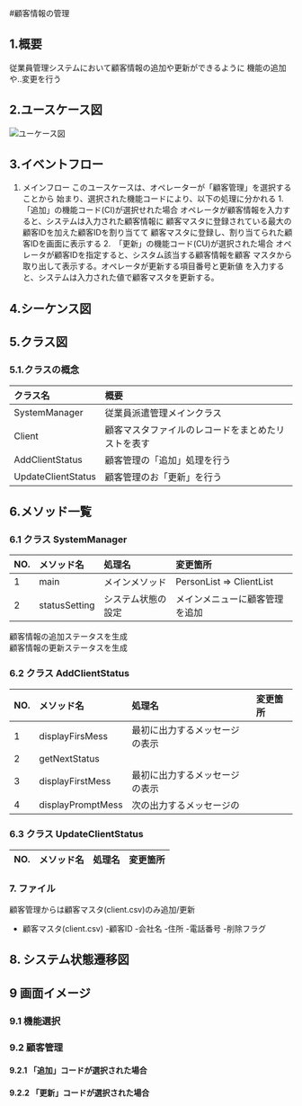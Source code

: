 #顧客情報の管理

## 1.概要
従業員管理システムにおいて顧客情報の追加や更新ができるように
機能の追加や‥変更を行う

## 2.ユースケース図
![ユーケース図](jpg/ucd.jpg)

## 3.イベントフロー
1. メインフロー
このユースケースは、オペレーターが「顧客管理」を選択することから
始まり、選択された機能コードにより、以下の処理に分かれる
	1.「追加」の機能コード(CI)が選択せれた場合
	オペレータが顧客情報を入力すると、システムは入力された顧客情報に
	顧客マスタに登録されている最大の顧客IDを加えた顧客IDを割り当てて
	顧客マスタに登録し、割り当てられた顧客IDを画面に表示する
	2.　「更新」の機能コード(CU)が選択された場合
	オペレータが顧客IDを指定すると、シスタム該当する顧客情報を顧客
	マスタから取り出して表示する。オペレータが更新する項目番号と更新値
	を入力すると、システムは入力された値で顧客マスタを更新する。

## 4.シーケンス図

## 5.クラス図

### 5.1.クラスの概念
 |クラス名|概要|
 |:-------|:---|
 |SystemManager|従業員派遣管理メインクラス|
 |Client|顧客マスタファイルのレコードをまとめたリストを表す|
 |AddClientStatus|顧客管理の「追加」処理を行う|
 |UpdateClientStatus|顧客管理のお「更新」を行う|
 
## 6.メソッド一覧

### 6.1 クラス SystemManager
|NO.|メソッド名|処理名|変更箇所|
|:--|:---------|:-----|:-------|
|1|main|メインメソッド|PersonList => ClientList|
|2|statusSetting|システム状態の設定|メインメニューに顧客管理を追加<br />
顧客情報の追加ステータスを生成<br />
顧客情報の更新ステータスを生成<br />

### 6.2 クラス AddClientStatus
|NO.|メソッド名|処理名|変更箇所|
|:--|:---------|:-----|:-------|
|1|displayFirsMess|最初に出力するメッセージの表示| |
|2|getNextStatus|
|3|displayFirstMess|最初に出力するメッセージの表示| |
|4|displayPromptMess|次の出力するメッセージの

### 6.3 クラス UpdateClientStatus
|NO.|メソッド名|処理名|変更箇所|
|:--|:---------|:-----|:-------|

### 7. ファイル
顧客管理からは顧客マスタ(client.csv)のみ追加/更新
- 顧客マスタ(client.csv)
	-顧客ID
	-会社名
	-住所
	-電話番号
	-削除フラグ

## 8. システム状態遷移図

## 9 画面イメージ
### 9.1 機能選択
### 9.2 顧客管理
#### 9.2.1 「追加」コードが選択された場合
#### 9.2.2 「更新」コードが選択された場合

